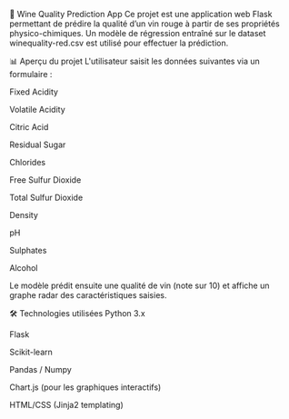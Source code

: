 🍷 Wine Quality Prediction App
Ce projet est une application web Flask permettant de prédire la qualité d’un vin rouge à partir de ses propriétés physico-chimiques. Un modèle de régression entraîné sur le dataset winequality-red.csv est utilisé pour effectuer la prédiction.

📊 Aperçu du projet
L'utilisateur saisit les données suivantes via un formulaire :

Fixed Acidity

Volatile Acidity

Citric Acid

Residual Sugar

Chlorides

Free Sulfur Dioxide

Total Sulfur Dioxide

Density

pH

Sulphates

Alcohol

Le modèle prédit ensuite une qualité de vin (note sur 10) et affiche un graphe radar des caractéristiques saisies.

🛠️ Technologies utilisées
Python 3.x

Flask

Scikit-learn

Pandas / Numpy

Chart.js (pour les graphiques interactifs)

HTML/CSS (Jinja2 templating)
